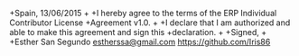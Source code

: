 +Spain, 13/06/2015
+
+I hereby agree to the terms of the ERP Individual Contributor License
+Agreement v1.0.
+
+I declare that I am authorized and able to make this agreement and sign this
+declaration.
+
+Signed,
+
+Esther San Segundo estherssa@gmail.com https://github.com/Iris86
